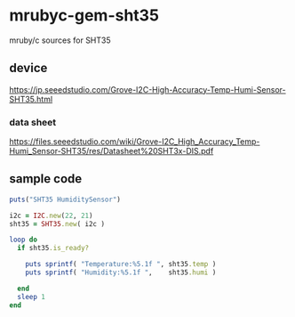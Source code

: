 # mrubyc-gem-sht35
mruby/c sources for SHT35
## device
https://jp.seeedstudio.com/Grove-I2C-High-Accuracy-Temp-Humi-Sensor-SHT35.html

### data sheet
https://files.seeedstudio.com/wiki/Grove-I2C_High_Accuracy_Temp-Humi_Sensor-SHT35/res/Datasheet%20SHT3x-DIS.pdf

## sample code
```ruby
puts("SHT35 HumiditySensor")

i2c = I2C.new(22, 21)
sht35 = SHT35.new( i2c )

loop do
  if sht35.is_ready?

    puts sprintf( "Temperature:%5.1f ", sht35.temp )
    puts sprintf( "Humidity:%5.1f ",    sht35.humi )

  end
  sleep 1
end
```
